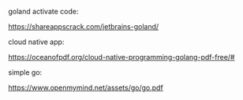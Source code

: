 goland activate code:

https://shareappscrack.com/jetbrains-goland/

cloud native app: 

https://oceanofpdf.org/cloud-native-programming-golang-pdf-free/#

simple go:

https://www.openmymind.net/assets/go/go.pdf
